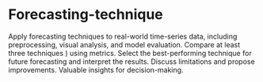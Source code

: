 # Forecasting-technique
Apply forecasting techniques to real-world time-series data, including preprocessing, visual analysis, and model evaluation. Compare at least three techniques ) using metrics. Select the best-performing technique for future forecasting and interpret the results. Discuss limitations and propose improvements. Valuable insights for decision-making.
